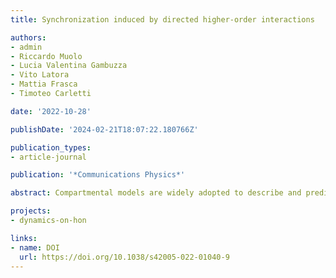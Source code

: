```yaml
---
title: Synchronization induced by directed higher-order interactions

authors:
- admin
- Riccardo Muolo
- Lucia Valentina Gambuzza
- Vito Latora
- Mattia Frasca
- Timoteo Carletti

date: '2022-10-28'

publishDate: '2024-02-21T18:07:22.180766Z'

publication_types:
- article-journal

publication: '*Communications Physics*'

abstract: Compartmental models are widely adopted to describe and predict the spreading of infectious diseases. The unknown parameters of these models need to be estimated from the data. Furthermore, when some of the model variables are not empirically accessible, as in the case of asymptomatic carriers of coronavirus disease 2019 (COVID-19), they have to be obtained as an outcome of the model. Here, we introduce a framework to quantify how the uncertainty in the data affects the determination of the parameters and the evolution of the unmeasured variables of a given model. We illustrate how the method is able to characterize different regimes of identifiability, even in models with few compartments. Last, we discuss how the lack of identifiability in a realistic model for COVID-19 may prevent reliable predictions of the epidemic dynamics.

projects: 
- dynamics-on-hon

links:
- name: DOI
  url: https://doi.org/10.1038/s42005-022-01040-9
---
```

